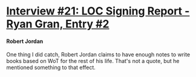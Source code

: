 # [Interview #21: LOC Signing Report - Ryan Gran, Entry #2](https://www.theoryland.com/intvmain.php?i=21#2)

#### Robert Jordan

One thing I did catch, Robert Jordan claims to have enough notes to write books based on WoT for the rest of his life. That's not a quote, but he mentioned something to that effect.

